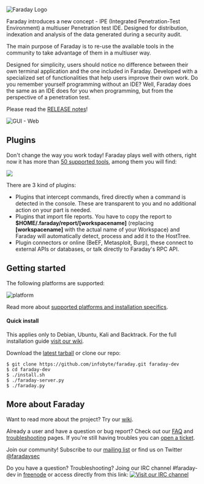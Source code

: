 ![Faraday Logo](https://raw.github.com/wiki/infobyte/faraday/images/Faraday-Logo.png)

Faraday introduces a new concept - IPE (Integrated Penetration-Test Environment) a multiuser Penetration test IDE. Designed for distribution, indexation and analysis of the data generated during a security audit.

The main purpose of Faraday is to re-use the available tools in the community to take advantage of them in a multiuser way.

Designed for simplicity, users should notice no difference between their own terminal application and the one included in Faraday. Developed with a specialized set of functionalities that help users improve their own work. Do you remember yourself programming without an IDE? Well, Faraday does the same as an IDE does for you when programming, but from the perspective of a penetration test.

Please read the [RELEASE notes](https://github.com/infobyte/faraday/blob/master/RELEASE.md)!

![GUI - Web](https://raw.github.com/wiki/infobyte/faraday/images/GUI_Dashboard_new.png)

Plugins
---
Don't change the way you work today! Faraday plays well with others, right now it has more than [50 supported tools](https://github.com/infobyte/faraday/wiki/Plugin-List), among them you will find: 

![](https://raw.github.com/wiki/infobyte/faraday/images/plugins/Plugins.png)

There are 3 kind of plugins:
 * Plugins that intercept commands, fired directly when a command is detected in the console. These are transparent to you and no additional action on your part is needed.
 * Plugins that import file reports. You have to copy the report to **$HOME/.faraday/report/[workspacename]** (replacing **[workspacename]** with the actual name of your Workspace) and Faraday will automatically detect, process and add it to the HostTree.
 * Plugin connectors or online (BeEF, Metasploit, Burp), these connect to external APIs or databases, or talk directly to Faraday's RPC API.

Getting started
---
The following platforms are supported:

![platform](https://raw.github.com/wiki/infobyte/faraday/images/platform/supported.png) 

Read more about [supported platforms and installation specifics](https://github.com/infobyte/faraday/wiki/First-steps).

#### Quick install

This applies only to Debian, Ubuntu, Kali and Backtrack. For the full installation guide [visit our wiki](https://github.com/infobyte/faraday/wiki/First-steps).

Download the [latest tarball](https://github.com/infobyte/faraday/tarball/master) or clone our repo:

```
$ git clone https://github.com/infobyte/faraday.git faraday-dev
$ cd faraday-dev
$ ./install.sh
$ ./faraday-server.py
$ ./faraday.py
```

More about Faraday
---
Want to read more about the project? Try our [wiki](https://github.com/infobyte/faraday/wiki).

Already a user and have a question or bug report? Check out our [FAQ](https://github.com/infobyte/faraday/wiki/FAQ) and [troubleshooting](https://github.com/infobyte/faraday/wiki/troubleshooting) pages. If you're still having troubles you can [open a ticket](https://github.com/infobyte/faraday/issues/new).

Join our community! Subscribe to our [mailing list](https://groups.google.com/forum/#!forum/faradaysec) or find us on Twitter [@faradaysec](https://twitter.com/faradaysec) 

Do you have a question? Troubleshooting? Joing our IRC channel #faraday-dev in [freenode](ircs://irc.freenode.net/faraday-dev) or access directly from this link: [![Visit our IRC channel](https://kiwiirc.com/buttons/irc.freenode.org/faraday-dev.png)](https://kiwiirc.com/client/irc.freenode.org/?nick=faraday_gi|?#faraday-dev)

